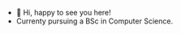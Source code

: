 - 👋 Hi, happy to see you here! 
- Currenty pursuing a BSc in Computer Science.


<!---
Full-Impulse/Full-Impulse is a ✨ special ✨ repository because its `README.md` (this file) appears on your GitHub profile.
You can click the Preview link to take a look at your changes.
--->
